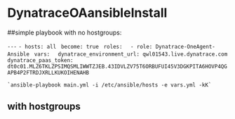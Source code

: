 # DynatraceOAansibleInstall

##simple playbook with no hostgroups:


`---`
`- hosts: all`
 ` become: true`
 ` roles:`
  `  - role: Dynatrace-OneAgent-Ansible`
 ` vars:`
  `  dynatrace_environment_url: qwl01543.live.dynatrace.com`
   ` dynatrace_paas_token: dt0c01.MLZ6TKLZPSIMQSMLIWWTZJEB.43IDVLZV75T6ORBUFUI45V3DGKPITA6HOVP4QGAPB4P2FTRDJXRLLKUKOIHENAHB`
    
    `ansible-playbook main.yml -i /etc/ansible/hosts -e vars.yml -kK`
  


## with hostgroups
